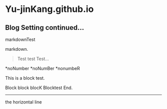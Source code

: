 # Yu-jinKang.github.io

## Blog Setting continued...
markdownTest  

markdown.

>Test
>test
>Test...

*noNumber
  *noNumBer
*nonumbeR


This is a block test.

  Block
  block
  blocK
Blocktest End.
***
the horizontal line
